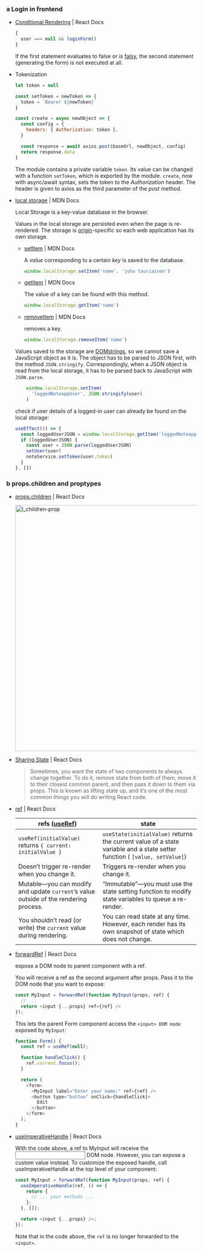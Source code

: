 ### a Login in frontend
- [Conditional Rendering](https://react.dev/learn/conditional-rendering#logical-and-operator-) | React Docs
  
  ```js
  {
    user === null && loginForm()
  }
  ```
  If the first statement evaluates to false or is [falsy](https://developer.mozilla.org/en-US/docs/Glossary/Falsy), the second statement (generating the form) is not executed at all.
- Tokenization
  
  ```js
  let token = null

  const setToken = newToken => {
    token = `Bearer ${newToken}`
  }
  
  const create = async newObject => {
    const config = {
      headers: { Authorization: token },
    }
  
    const response = await axios.post(baseUrl, newObject, config)
    return response.data
  }
  ```
  The module contains a private variable `token`. Its value can be changed with a function `setToken`, which is exported by the module. `create`, now with async/await syntax, sets the token to the _Authorization_ header. The header is given to axios as the third parameter of the _post_ method.
- [local storage](https://developer.mozilla.org/en-US/docs/Web/API/Storage) | MDN Docs
  
  Local Storage is a key-value database in the browser.

  Values in the local storage are persisted even when the page is re-rendered. The storage is [origin](https://developer.mozilla.org/en-US/docs/Glossary/Origin)-specific so each web application has its own storage.

   - [setItem](https://developer.mozilla.org/en-US/docs/Web/API/Storage/setItem) | MDN Docs
     
     A _value_ corresponding to a certain _key_ is saved to the database.
      ```js
      window.localStorage.setItem('name', 'juha tauriainen')
      ```
  
  - [getItem](https://developer.mozilla.org/en-US/docs/Web/API/Storage/getItem) | MDN Docs
    
    The value of a key can be found with this method.
    ```js
    window.localStorage.getItem('name')
    ```
   - [removeItem](https://developer.mozilla.org/en-US/docs/Web/API/Storage/removeItem) | MDN Docs
     
     removes a key.
     ```js
     window.localStorage.removeItem('name')
     ```
  Values saved to the storage are [DOMstrings](https://docs.w3cub.com/dom/domstring), so we cannot save a JavaScript object as it is. The object has to be parsed to JSON first, with the method `JSON.stringify`. Correspondingly, when a JSON object is read from the local storage, it has to be parsed back to JavaScript with `JSON.parse`.
  ```js
      window.localStorage.setItem(
        'loggedNoteappUser', JSON.stringify(user)
      )
  ```

  check if user details of a logged-in user can already be found on the local storage:
  ```js
  useEffect(() => {
    const loggedUserJSON = window.localStorage.getItem('loggedNoteappUser')
    if (loggedUserJSON) {
      const user = JSON.parse(loggedUserJSON)
      setUser(user)
      noteService.setToken(user.token)
    }
  }, [])
  ```

### b props.children and proptypes
  - [props.children](https://react.dev/learn/passing-props-to-a-component#passing-jsx-as-children) | React Docs
    
    <img alt="i_children-prop" height="auto" width="650px" src="https://github.com/yousefelassal/fullstackopen/assets/76617202/fb629610-c73d-4d63-a9a5-d42cc10db654" />
    
  - [Sharing State](https://react.dev/learn/sharing-state-between-components) | React Docs

    > Sometimes, you want the state of two components to always change together. To do it, remove state from both of them, move it to their closest common parent, and then pass it down to them via props. This is known as lifting state up, and it’s one of the most common things you will do writing React code.

  - [ref](https://react.dev/learn/referencing-values-with-refs) | React Docs
  
    | **refs** ([useRef](https://react.dev/reference/react/useRef))	 | **state** |
    | ----- | ----- |
    | `useRef(initialValue)` returns `{ current: initialValue }` |	`useState(initialValue)` returns the current value of a state variable and a state setter function ( `[value, setValue]`) |
    | Doesn’t trigger re-render when you change it. |	Triggers re-render when you change it. |
    | Mutable—you can modify and update `current`’s value outside of the rendering process. |	“Immutable”—you must use the state setting function to modify state variables to queue a re-render. |
    | You shouldn’t read (or write) the `current` value during rendering. |	You can read state at any time. However, each render has its own snapshot of state which does not change. |

  - [forwardRef](https://react.dev/reference/react/forwardRef) | React Docs

    expose a DOM node to parent component with a ref.

    You will receive a ref as the second argument after props. Pass it to the DOM node that you want to expose:
      ```js
      const MyInput = forwardRef(function MyInput(props, ref) {
        // ...
        return <input {...props} ref={ref} />
      });
      ```
    This lets the parent Form component access the `<input> DOM node` exposed by `MyInput`:
      ```js
      function Form() {
        const ref = useRef(null);
      
        function handleClick() {
          ref.current.focus();
        }
      
        return (
          <form>
            <MyInput label="Enter your name:" ref={ref} />
            <button type="button" onClick={handleClick}>
              Edit
            </button>
          </form>
        );
      }
      ```
  - [useImperativeHandle](https://react.dev/reference/react/useImperativeHandle) | React Docs

    With the code above, a ref to MyInput will receive the <input> DOM node. However, you can expose a custom value instead. To customize the exposed handle, call useImperativeHandle at the top level of your component:
    
    ```js
    const MyInput = forwardRef(function MyInput(props, ref) {
      useImperativeHandle(ref, () => {
        return {
          // ... your methods ...
        };
      }, []);
    
      return <input {...props} />;
    });
    ```
    Note that in the code above, the `ref` is no longer forwarded to the `<input>`.
